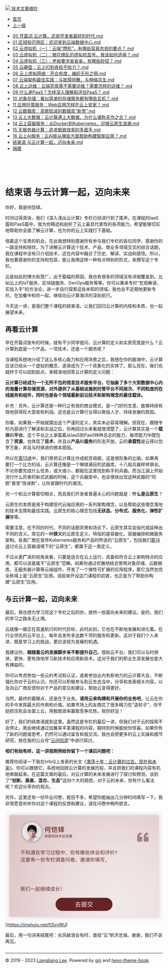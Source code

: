 <!DOCTYPE html>

<html xmlns="http://www.w3.org/1999/xhtml">
<head>
<head>
<meta content="text/html; charset=utf-8" http-equiv="Content-Type"/>
<meta content="width=device-width, initial-scale=1, maximum-scale=1.0, user-scalable=no" name="viewport"/>
<meta content="zh-cn" http-equiv="content-language"/>
<meta content="结束语 与云计算一起，迈向未来" name="description"/>
<link href="/static/favicon.png" rel="icon"/>
<title>结束语 与云计算一起，迈向未来 </title>
<link href="/static/index.css" rel="stylesheet"/>
<link href="/static/highlight.min.css" rel="stylesheet"/>
<script src="/static/highlight.min.js"></script>
<meta content="Hexo 4.2.0" name="generator"/>

</head>
<body>
<div class="book-container">
<div class="book-sidebar">
<div class="book-brand">
<a href="/">
<img src="/static/favicon.png"/>
<span>技术文章摘抄</span>
</a>
</div>
<div class="book-menu uncollapsible">
<ul class="uncollapsible">
<li><a class="current-tab" href="/">首页</a></li>
<li><a href="../">上一级</a></li>
</ul>
<ul class="uncollapsible">
<li>
<a class="menu-item" href="/%e4%b8%93%e6%a0%8f/%e6%b7%b1%e5%85%a5%e6%b5%85%e5%87%ba%e4%ba%91%e8%ae%a1%e7%ae%97/00%20%e5%bc%80%e7%af%87%e8%af%8d%20%e4%ba%91%e8%ae%a1%e7%ae%97%ef%bc%8c%e8%bf%99%e6%98%af%e5%bc%80%e5%8f%91%e8%80%85%e6%9c%80%e5%a5%bd%e7%9a%84%e6%97%b6%e4%bb%a3.md" id="00 开篇词 云计算，这是开发者最好的时代.md">00 开篇词 云计算，这是开发者最好的时代.md</a>
</li>
<li>
<a class="menu-item" href="/%e4%b8%93%e6%a0%8f/%e6%b7%b1%e5%85%a5%e6%b5%85%e5%87%ba%e4%ba%91%e8%ae%a1%e7%ae%97/01%20%e5%8c%ba%e5%9f%9f%e5%92%8c%e5%8f%af%e7%94%a8%e5%8c%ba%ef%bc%9a%e6%ac%a2%e8%bf%8e%e6%9d%a5%e5%88%b0%e4%ba%91%e7%ab%af%e6%95%b0%e6%8d%ae%e4%b8%ad%e5%bf%83.md" id="01 区域和可用区：欢迎来到云端数据中心.md">01 区域和可用区：欢迎来到云端数据中心.md</a>
</li>
<li>
<a class="menu-item" href="/%e4%b8%93%e6%a0%8f/%e6%b7%b1%e5%85%a5%e6%b5%85%e5%87%ba%e4%ba%91%e8%ae%a1%e7%ae%97/02%20%e4%ba%91%e8%99%9a%e6%8b%9f%e6%9c%ba%ef%bc%88%e4%b8%80%ef%bc%89%ef%bc%9a%e4%ba%91%e7%ab%af%e2%80%9c%e6%94%92%e6%9c%ba%e2%80%9d%ef%bc%8c%e6%9c%89%e5%93%aa%e4%ba%9b%e5%ae%b9%e6%98%93%e5%bf%bd%e8%a7%86%e7%9a%84%e8%a6%81%e7%82%b9%ef%bc%9f.md" id="02 云虚拟机（一）：云端“攒机”，有哪些容易忽视的要点？.md">02 云虚拟机（一）：云端“攒机”，有哪些容易忽视的要点？.md</a>
</li>
<li>
<a class="menu-item" href="/%e4%b8%93%e6%a0%8f/%e6%b7%b1%e5%85%a5%e6%b5%85%e5%87%ba%e4%ba%91%e8%ae%a1%e7%ae%97/03%20%e4%ba%91%e8%99%9a%e6%8b%9f%e6%9c%ba%ef%bc%88%e4%ba%8c%ef%bc%89%ef%bc%9a%e7%9c%bc%e8%8a%b1%e7%bc%ad%e4%b9%b1%e7%9a%84%e8%99%9a%e6%8b%9f%e6%9c%ba%e5%9e%8b%e5%8f%b7%ef%bc%8c%e6%88%91%e8%af%a5%e5%a6%82%e4%bd%95%e9%80%89%e6%8b%a9%ef%bc%9f.md" id="03 云虚拟机（二）：眼花缭乱的虚拟机型号，我该如何选择？.md">03 云虚拟机（二）：眼花缭乱的虚拟机型号，我该如何选择？.md</a>
</li>
<li>
<a class="menu-item" href="/%e4%b8%93%e6%a0%8f/%e6%b7%b1%e5%85%a5%e6%b5%85%e5%87%ba%e4%ba%91%e8%ae%a1%e7%ae%97/04%20%e4%ba%91%e8%99%9a%e6%8b%9f%e6%9c%ba%ef%bc%88%e4%b8%89%ef%bc%89%ef%bc%9a%e8%80%81%e6%9d%bf%e8%a6%81%e6%b1%82%e7%9c%81%e7%9c%81%e7%9c%81%ef%bc%8c%e6%9c%89%e5%93%aa%e4%ba%9b%e5%a6%99%e6%8b%9b%ef%bc%9f.md" id="04 云虚拟机（三）：老板要求省省省，有哪些妙招？.md">04 云虚拟机（三）：老板要求省省省，有哪些妙招？.md</a>
</li>
<li>
<a class="menu-item" href="/%e4%b8%93%e6%a0%8f/%e6%b7%b1%e5%85%a5%e6%b5%85%e5%87%ba%e4%ba%91%e8%ae%a1%e7%ae%97/05%20%e4%ba%91%e7%a1%ac%e7%9b%98%ef%bc%9a%e4%ba%91%e4%b8%8aIO%e5%88%b0%e5%ba%95%e7%bb%99%e4%b8%8d%e7%bb%99%e5%8a%9b%ef%bc%9f.md" id="05 云硬盘：云上IO到底给不给力？.md">05 云硬盘：云上IO到底给不给力？.md</a>
</li>
<li>
<a class="menu-item" href="/%e4%b8%93%e6%a0%8f/%e6%b7%b1%e5%85%a5%e6%b5%85%e5%87%ba%e4%ba%91%e8%ae%a1%e7%ae%97/06%20%e4%ba%91%e4%b8%8a%e8%99%9a%e6%8b%9f%e7%bd%91%e7%bb%9c%ef%bc%9a%e5%bc%80%e5%90%88%e6%9c%89%e5%ba%a6%ef%bc%8c%e7%bc%96%e7%bb%87%e6%97%a0%e5%bd%a2%e4%b9%8b%e7%bd%91.md" id="06 云上虚拟网络：开合有度，编织无形之网.md">06 云上虚拟网络：开合有度，编织无形之网.md</a>
</li>
<li>
<a class="menu-item" href="/%e4%b8%93%e6%a0%8f/%e6%b7%b1%e5%85%a5%e6%b5%85%e5%87%ba%e4%ba%91%e8%ae%a1%e7%ae%97/07%20%e4%ba%91%e7%ab%af%e6%9e%b6%e6%9e%84%e6%9c%80%e4%bd%b3%e5%ae%9e%e8%b7%b5%ef%bc%9a%e4%b8%8e%e6%95%85%e9%9a%9c%e5%90%8c%e8%88%9e%ef%bc%8c%e4%b8%8e%e4%bc%b8%e7%bc%a9%e5%85%b1%e7%94%9f.md" id="07 云端架构最佳实践：与故障同舞，与伸缩共生.md">07 云端架构最佳实践：与故障同舞，与伸缩共生.md</a>
</li>
<li>
<a class="menu-item" href="/%e4%b8%93%e6%a0%8f/%e6%b7%b1%e5%85%a5%e6%b5%85%e5%87%ba%e4%ba%91%e8%ae%a1%e7%ae%97/08%20%e4%ba%91%e4%b8%8a%e8%bf%90%e7%bb%b4%ef%bc%9a%e4%ba%91%e7%ab%af%e7%a9%b6%e7%ab%9f%e9%9c%80%e4%b8%8d%e9%9c%80%e8%a6%81%e8%bf%90%e7%bb%b4%ef%bc%9f%e9%9c%80%e8%a6%81%e6%80%8e%e6%a0%b7%e7%9a%84%e8%bf%90%e7%bb%b4%ef%bc%9f.md" id="08 云上运维：云端究竟需不需要运维？需要怎样的运维？.md">08 云上运维：云端究竟需不需要运维？需要怎样的运维？.md</a>
</li>
<li>
<a class="menu-item" href="/%e4%b8%93%e6%a0%8f/%e6%b7%b1%e5%85%a5%e6%b5%85%e5%87%ba%e4%ba%91%e8%ae%a1%e7%ae%97/09%20%e4%bb%80%e4%b9%88%e6%98%afPaaS%ef%bc%9f%e6%80%8e%e6%a0%b7%e6%b7%b1%e5%85%a5%e7%90%86%e8%a7%a3%e5%92%8c%e8%af%84%e4%bc%b0PaaS%ef%bc%9f.md" id="09 什么是PaaS？怎样深入理解和评估PaaS？.md">09 什么是PaaS？怎样深入理解和评估PaaS？.md</a>
</li>
<li>
<a class="menu-item" href="/%e4%b8%93%e6%a0%8f/%e6%b7%b1%e5%85%a5%e6%b5%85%e5%87%ba%e4%ba%91%e8%ae%a1%e7%ae%97/10%20%e5%af%b9%e8%b1%a1%e5%ad%98%e5%82%a8%ef%bc%9a%e7%9c%8b%e4%bc%bc%e7%ae%80%e5%8d%95%e7%9a%84%e5%ad%98%e5%82%a8%e6%9c%8d%e5%8a%a1%e9%83%bd%e6%9c%89%e5%93%aa%e4%ba%9b%e7%8e%84%e6%9c%ba%ef%bc%9f.md" id="10 对象存储：看似简单的存储服务都有哪些玄机？.md">10 对象存储：看似简单的存储服务都有哪些玄机？.md</a>
</li>
<li>
<a class="menu-item" href="/%e4%b8%93%e6%a0%8f/%e6%b7%b1%e5%85%a5%e6%b5%85%e5%87%ba%e4%ba%91%e8%ae%a1%e7%ae%97/11%20%e5%ba%94%e7%94%a8%e6%89%98%e7%ae%a1%e6%9c%8d%e5%8a%a1%ef%bc%9aWeb%e5%ba%94%e7%94%a8%e6%80%8e%e6%a0%b7%e5%9c%a8%e4%ba%91%e4%b8%8a%e5%ae%89%e5%ae%b6%ef%bc%9f.md" id="11 应用托管服务：Web应用怎样在云上安家？.md">11 应用托管服务：Web应用怎样在云上安家？.md</a>
</li>
<li>
<a class="menu-item" href="/%e4%b8%93%e6%a0%8f/%e6%b7%b1%e5%85%a5%e6%b5%85%e5%87%ba%e4%ba%91%e8%ae%a1%e7%ae%97/12%20%e4%ba%91%e6%95%b0%e6%8d%ae%e5%ba%93%ef%bc%9a%e9%ab%98%e6%ad%8c%e7%8c%9b%e8%bf%9b%e7%9a%84%e6%95%b0%e6%8d%ae%e5%ba%93%e2%80%9c%e6%96%b0%e8%b4%b5%e2%80%9d.md" id="12 云数据库：高歌猛进的数据库“新贵”.md">12 云数据库：高歌猛进的数据库“新贵”.md</a>
</li>
<li>
<a class="menu-item" href="/%e4%b8%93%e6%a0%8f/%e6%b7%b1%e5%85%a5%e6%b5%85%e5%87%ba%e4%ba%91%e8%ae%a1%e7%ae%97/13%20%e4%ba%91%e4%b8%8a%e5%a4%a7%e6%95%b0%e6%8d%ae%ef%bc%9a%e4%ba%91%e8%ae%a1%e7%ae%97%e9%81%87%e4%b8%8a%e5%a4%a7%e6%95%b0%e6%8d%ae%ef%bc%8c%e4%b8%ba%e4%bb%80%e4%b9%88%e5%a0%aa%e7%a7%b0%e5%a4%a9%e4%bd%9c%e4%b9%8b%e5%90%88%ef%bc%9f.md" id="13 云上大数据：云计算遇上大数据，为什么堪称天作之合？.md">13 云上大数据：云计算遇上大数据，为什么堪称天作之合？.md</a>
</li>
<li>
<a class="menu-item" href="/%e4%b8%93%e6%a0%8f/%e6%b7%b1%e5%85%a5%e6%b5%85%e5%87%ba%e4%ba%91%e8%ae%a1%e7%ae%97/14%20%e4%ba%91%e4%b8%8a%e5%ae%b9%e5%99%a8%e6%9c%8d%e5%8a%a1%ef%bc%9a%e4%bb%8eDocker%e5%88%b0Kubernetes%ef%bc%8c%e8%bf%8e%e6%8e%a5%e4%ba%91%e5%8e%9f%e7%94%9f%e6%b5%aa%e6%bd%ae.md" id="14 云上容器服务：从Docker到Kubernetes，迎接云原生浪潮.md">14 云上容器服务：从Docker到Kubernetes，迎接云原生浪潮.md</a>
</li>
<li>
<a class="menu-item" href="/%e4%b8%93%e6%a0%8f/%e6%b7%b1%e5%85%a5%e6%b5%85%e5%87%ba%e4%ba%91%e8%ae%a1%e7%ae%97/15%20%e6%97%a0%e6%9c%8d%e5%8a%a1%e5%99%a8%e8%ae%a1%e7%ae%97%ef%bc%9a%e8%bf%bd%e6%b1%82%e6%9e%81%e8%87%b4%e6%95%88%e7%8e%87%e7%9a%84%e5%a4%9a%e9%9d%a2%e6%89%8b.md" id="15 无服务器计算：追求极致效率的多面手.md">15 无服务器计算：追求极致效率的多面手.md</a>
</li>
<li>
<a class="menu-item" href="/%e4%b8%93%e6%a0%8f/%e6%b7%b1%e5%85%a5%e6%b5%85%e5%87%ba%e4%ba%91%e8%ae%a1%e7%ae%97/16%20%e4%ba%91%e4%b8%8aAI%e6%9c%8d%e5%8a%a1%ef%bc%9a%e4%ba%91AI%e8%83%bd%e4%bb%8e%e5%93%aa%e4%ba%9b%e6%96%b9%e9%9d%a2%e5%b8%ae%e5%8a%a9%e6%9e%84%e5%bb%ba%e6%99%ba%e8%83%bd%e5%ba%94%e7%94%a8%ef%bc%9f.md" id="16 云上AI服务：云AI能从哪些方面帮助构建智能应用？.md">16 云上AI服务：云AI能从哪些方面帮助构建智能应用？.md</a>
</li>
<li>
<a class="menu-item" href="/%e4%b8%93%e6%a0%8f/%e6%b7%b1%e5%85%a5%e6%b5%85%e5%87%ba%e4%ba%91%e8%ae%a1%e7%ae%97/%e7%bb%93%e6%9d%9f%e8%af%ad%20%e4%b8%8e%e4%ba%91%e8%ae%a1%e7%ae%97%e4%b8%80%e8%b5%b7%ef%bc%8c%e8%bf%88%e5%90%91%e6%9c%aa%e6%9d%a5.md" id="结束语 与云计算一起，迈向未来.md">结束语 与云计算一起，迈向未来.md</a>
</li>
<li><a href="/assets/捐赠.md">捐赠</a></li>
</ul>
</div>
</div>
<div class="sidebar-toggle" onclick="sidebar_toggle()" onmouseleave="remove_inner()" onmouseover="add_inner()">
<div class="sidebar-toggle-inner"></div>
</div>
<div class="off-canvas-content">
<div class="columns">
<div class="column col-12 col-lg-12">
<div class="book-navbar">
<header class="navbar">
<section class="navbar-section">
<a onclick="open_sidebar()">
<i class="icon icon-menu"></i>
</a>
</section>
</header>
</div>
<div class="book-content" style="max-width: 960px; margin: 0 auto;
    overflow-x: auto;
    overflow-y: hidden;">
<div class="book-post">

<p align="center" id="tip"></p>
<h1 class="title" data-id="结束语 与云计算一起，迈向未来" id="title">结束语 与云计算一起，迈向未来</h1>
<div><p>你好，我是何恺铎。</p>
<p>时间过得真快，我们《深入浅出云计算》专栏已经进行到了尾声。在课程的IaaS篇和PaaS篇中，我为你精选和剖析了云上最具代表性的各项能力，希望能够切实地帮助你全面了解云计算，也为你的云上实践打下基础。</p>
<p>借着这个宝贵的机会，在此我想特别感谢所有参与我们专栏的各位同学，感谢你的一路坚持和陪伴。为了讲解云计算这个技术、产品、商业多领域交叉的综合话题，我在课程中没有只介绍技术，还在内容中融合了历史、解读、实战和感悟。所以，我也要感谢你的支持和包容，能让我用这样一种有点特别的形式，来撰写这个专栏。</p>
<p>云是如此的博大和宽广。出于篇幅的原因，我也有很多的领域没有详细覆盖到，比如云上的IoT服务、区块链服务、DevOps服务等等。你可以秉承专栏“宏观解读、实验入手”的方法论，进一步自行探索这些未知的领域。我也会不定期地更新专栏，在加餐中和你一起，继续向云计算海洋的深处航行。</p>
<p>今天这一讲，是我们整个课程的结束语。让我们回归云计算的内核和本质，也一起展望未来。</p>
<h2 id="再看云计算">再看云计算</h2>
<p>早在开篇词发布的时候，就有不少同学提问，云计算的定义和实质究竟是什么？云计算到底是一个产品，一项技术，还是一个服务呢？</p>
<p>当课程系统地介绍了这么多核心能力和应用场景之后，我想在你的脑海中，云计算应该已经从一个虚拟的概念，逐渐成为了一个具象化的实体了。那么现在，我们也就终于可以回到起点，来精准地回答云计算的定义问题：</p>
<p><strong>云计算已经成为一个无所不包的信息技术服务平台，它抽象了多个大型数据中心内的海量计算存储资源，对外提供了从基础设施到托管平台不同层次、不同粒度的在线服务和组件，同时也是各个领域最新前沿技术和架构理念的最佳载体。</strong></p>
<p>补充：另外，云计算还是一种行之有效的商业模式，是一门好的生意，能够持续有效地获得巨大营收和利润。这也是云计算行业得以聚拢人才、持续发展的原因。</p>
<p>你看，如果我一开始就摆出这个严谨的定义，其实未必容易理解。但现在，跟随专栏内容进行了解读和实战之后，你再回过头来看就很清楚了，云计算其实是一个<strong>载体</strong>和<strong>平台</strong>。这个平台之上承载着从IaaS到PaaS林林总总的能力，每项能力中既包含了<strong>资源</strong>，也体现了<strong>技术</strong>，并且以<strong>产品</strong>和<strong>服务</strong>的形态开放。云的<strong>承载性</strong>是云得以包罗万象，并且与时俱进的根本原因。</p>
<p>所以在<a href="https://time.geekbang.org/column/article/218985" target="_blank">第13讲</a>中，我们曾把云计算比作成航空母舰，这是很形象的比喻。如果再要打一个比方的话，云计算还像是一个琳琅满目的武器库，十八般兵器样样俱全。不论你要完成什么任务，或大或小，都能在这里找到称手的兵器。而当江湖上开始流行什么厉害的新式武器的时候，这个兵器库中，也会很快出现这种武器的“同款”甚至“改进款”，让你紧跟时代的潮流。</p>
<p>另一个和云计算密切相关，而且我们开发者普遍关心的问题就是：<strong>什么是云原生</strong>？</p>
<p>云原生的本质是用于构建现代云端应用的一系列架构理念，以及帮助这些理念落地的技术支撑和最佳实践。云原生的核心理念包括<strong>无状态、分布式、服务化、弹性扩展</strong>等等。</p>
<p>需要注意，在不同的时代、不同的话题背景和场合下，云原生其实会指代或延伸出不同的含义。常见的一种<strong>狭义</strong>的云原生定义，特指的是容器化、容器编排和微服务架构。各类厂商在宣传Kubernetes服务和产品时所说的“云原生”，包括我们<a href="https://time.geekbang.org/column/article/219793" target="_blank">第14讲</a>讨论云上容器语境下的“云原生”，都属于这一类定义。</p>
<p>不过从更<strong>广义</strong>的视角来看，只要是适合在云上运行，具备和符合云上架构特点的应用，都可以说是属于“云原生”范畴。如果你通过优雅地结合使用对象存储、云数据库、无服务器计算等云端组件，开发了一个弹性可扩展的应用程序，那它当然也完全称得上是“云原生”应用。说起来开设这门课程的初衷，也正是为了帮助你构建“云原生”应用。</p>
<h2 id="与云计算一起-迈向未来">与云计算一起，迈向未来</h2>
<p>最后，我也想为学习完这个专栏之后的你，提供一些面向未来的建议。是的，我们的学习之路永无止境。</p>
<p>云就像一艘正在高速航行的时代巨轮，此时此刻，它也在不断地发展和进化着。在行业领先的云平台上，每年会发布多达数千项的服务和更新。这对于我们个人来讲，既是学习上的挑战，更应该视为发展的机遇。</p>
<p>我建议你，<strong>跟随着云的发展脚步来不断提升自己</strong>。借助云平台，我们可以与时俱进，更快、更有效地学习新技术和应用新技术。这对于我们的职业生涯发展也是大有裨益的。</p>
<p>你可以考虑参加一些云的考试和认证，或者参加业内有影响力的云计算大会，不断强化你对于云的认识。你还可以积极参与到云生态当中，分享和发表相关内容，以及向云厂商反馈你对于产品的意见和建议，帮助云变得更好。</p>
<p>当然，最终的着眼点，还是在于业务。<strong>请用云来构建和开展你的业务吧</strong>，让云在你的手中发挥最大的作用和价值。如果市场上的友商花了很多精力在“造轮子”，你不妨抓住机会全面上云，用极致效率赢取竞争优势。祝你好运！</p>
<p>好了，我们的结束语就到这里。虽然这是专栏的最后一讲，但我们对于云的探索不会停止。我会继续通过加餐来丰富课程的内容，期待到时候能给你惊喜。如果你有了新的问题或思考，仍然可以通过留言和我交流。我也会把更多的云上实操和细节研究，放在我的公众号“<a href="https://www.cnblogs.com/yunjianshiyi/" target="_blank">云间拾遗</a>”中进行探讨。</p>
<p><strong>咱们有始有终，这一讲我照例给你留下一个课后问题吧：</strong></p>
<p>推荐你阅读一下我在InfoQ上发表的长文《<a href="https://mp.weixin.qq.com/s/AZV2ejFGjDnJ_488XoUWYA" target="_blank">激荡十年：云计算的过去、现在和未来</a>》。你可以跟随它，系统地回顾云计算的发展历程，并且把我们的课程内容有机地串联起来。在这篇文章的最后，对云计算的未来发展进行了探讨和预测，谈到了<strong>“创新、垂直、混合、生态”</strong>这四个大的趋势。对于云的未来，你有什么看法呢？欢迎分享你的观点。</p>
<p>另外，这里还有一份毕业问卷，题目不多，希望你能抽出几分钟时间填写一下。我非常愿意听听你对这个课程的反馈和建议，请在问卷中畅所欲言。</p>
<p><img alt="" src="assets/3950da3c48fb3e2f896daaf4aa24d1e8.jpg">](<a href="https://jinshuju.net/f/SvyRfJ" target="_blank">https://jinshuju.net/f/SvyRfJ</a>)</img></p>
<p>最后，用一句诗来结尾吧：长风破浪会有时，直挂“云”帆济沧海。谢谢，我们不说再见。</p>
</div>
</div>
<div>
<div id="prePage" style="float: left">
</div>
<div id="nextPage" style="float: right">
</div>
</div>
</div>
</div>
</div>
<div class="copyright">
<hr/>
<p>© 2019 - 2023 <a href="/cdn-cgi/l/email-protection#aac6c6c6939e9b9b9a9deacdc7cbc3c684c9c5c7" target="_blank">Liangliang Lee</a>.
                    Powered by <a href="https://github.com/gin-gonic/gin" target="_blank">gin</a> and <a href="https://github.com/kaiiiz/hexo-theme-book" target="_blank">hexo-theme-book</a>.</p>
</div>
</div>
<a class="off-canvas-overlay" onclick="hide_canvas()"></a>
</div>
<script>(function(){function c(){var b=a.contentDocument||a.contentWindow.document;if(b){var d=b.createElement('script');d.innerHTML="window.__CF$cv$params={r:'8f0d8513fd8bddc4',t:'MTczNDAwNDQ2OC4wMDAwMDA='};var a=document.createElement('script');a.nonce='';a.src='/cdn-cgi/challenge-platform/scripts/jsd/main.js';document.getElementsByTagName('head')[0].appendChild(a);";b.getElementsByTagName('head')[0].appendChild(d)}}if(document.body){var a=document.createElement('iframe');a.height=1;a.width=1;a.style.position='absolute';a.style.top=0;a.style.left=0;a.style.border='none';a.style.visibility='hidden';document.body.appendChild(a);if('loading'!==document.readyState)c();else if(window.addEventListener)document.addEventListener('DOMContentLoaded',c);else{var e=document.onreadystatechange||function(){};document.onreadystatechange=function(b){e(b);'loading'!==document.readyState&&(document.onreadystatechange=e,c())}}}})();</script></body>

<script src="/static/index.js"></script>
</head></html>
